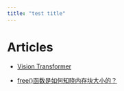 ```yaml
---
title: "test title"
---
```


# Articles

- [Vision Transformer](https://i72421.github.io/ViT)

- [free()函数是如何知晓内存块大小的？](https://i72421.github.io/free)

  
